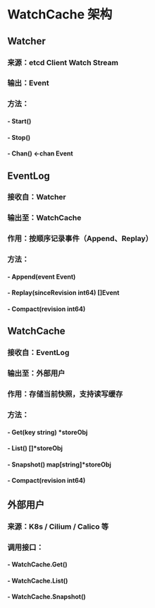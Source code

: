 # WatchCache 架构

## Watcher

### 来源：etcd Client Watch Stream

### 输出：Event

### 方法：

#### - Start()

#### - Stop()

#### - Chan() <-chan Event

## EventLog

### 接收自：Watcher

### 输出至：WatchCache

### 作用：按顺序记录事件（Append、Replay）

### 方法：

#### - Append(event Event)

#### - Replay(sinceRevision int64) []Event

#### - Compact(revision int64)

## WatchCache

### 接收自：EventLog

### 输出至：外部用户

### 作用：存储当前快照，支持读写缓存

### 方法：

#### - Get(key string) \*storeObj

#### - List() []\*storeObj

#### - Snapshot() map[string]\*storeObj

#### - Compact(revision int64)

## 外部用户

### 来源：K8s / Cilium / Calico 等

### 调用接口：

#### - WatchCache.Get()

#### - WatchCache.List()

#### - WatchCache.Snapshot()
